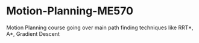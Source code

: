 # Motion-Planning-ME570
Motion Planning course going over main path finding techniques like RRT*, A*, Gradient Descent
